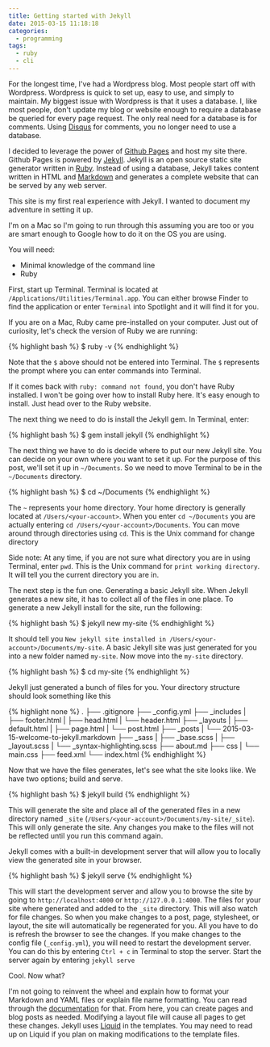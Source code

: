 ```yaml
---
title: Getting started with Jekyll
date: 2015-03-15 11:18:18
categories:
  - programming
tags:
  - ruby
  - cli
---
```


For the longest time, I've had a Wordpress blog. Most people start off with Wordpress. Wordpress is quick to set up, easy to use, and simply to maintain. My biggest issue with Wordpress is that it uses a database. I, like most people, don't update my blog or website enough to require a database be queried for every page request. The only real need for a database is for comments. Using [Disqus][disqus] for comments, you no longer need to use a database.

I decided to leverage the power of [Github Pages][githubpages] and host my site there. Github Pages is powered by [Jekyll][jekyll]. Jekyll is an open source static site generator written in [Ruby][ruby]. Instead of using a database, Jekyll takes content written in HTML and [Markdown][markdown] and generates a complete website that can be served by any web server.

This site is my first real experience with Jekyll. I wanted to document my adventure in setting it up.

I'm on a Mac so I'm going to run through this assuming you are too or you are smart enough to Google how to do it on the OS you are using.

You will need:

* Minimal knowledge of the command line
* Ruby

First, start up Terminal. Terminal is located at `/Applications/Utilities/Terminal.app`. You can either browse Finder to find the application or enter `Terminal` into Spotlight and it will find it for you.

If you are on a Mac, Ruby came pre-installed on your computer. Just out of curiosity, let's check the version of Ruby we are running:

{% highlight bash %}
$ ruby -v
{% endhighlight %}

Note that the `$` above should not be entered into Terminal. The `$` represents the prompt where you can enter commands into Terminal.

If it comes back with `ruby: command not found`, you don't have Ruby installed. I won't be going over how to install Ruby here. It's easy enough to install. Just head over to the Ruby website.

The next thing we need to do is install the Jekyll gem. In Terminal, enter:

{% highlight bash %}
$ gem install jekyll
{% endhighlight %}

The next thing we have to do is decide where to put our new Jekyll site. You can decide on your own where you want to set it up. For the purpose of this post, we'll set it up in `~/Documents`. So we need to move Terminal to be in the `~/Documents` directory.

{% highlight bash %}
$ cd ~/Documents
{% endhighlight %}

The `~` represents your home directory. Your home directory is generally located at `/Users/<your-account>`. When you enter `cd ~/Documents` you are actually entering `cd /Users/<your-account>/Documents`. You can move around through directories using `cd`. This is the Unix command for change directory

Side note: At any time, if you are not sure what directory you are in using Terminal, enter `pwd`. This is the Unix command for `print working directory`. It will tell you the current directory you are in.

The next step is the fun one. Generating a basic Jekyll site. When Jekyll generates a new site, it has to collect all of the files in one place. To generate a new Jekyll install for the site, run the following:

{% highlight bash %}
$ jekyll new my-site
{% endhighlight %}

It should tell you `New jekyll site installed in /Users/<your-account>/Documents/my-site`. A basic Jekyll site was just generated for you into a new folder named `my-site`. Now move into the `my-site` directory.

{% highlight bash %}
$ cd my-site
{% endhighlight %}

Jekyll just generated a bunch of files for you. Your directory structure should look something like this

{% highlight none %}
.
├── .gitignore
├── _config.yml
├── _includes
|   ├── footer.html
|   ├── head.html
|   └── header.html
├── _layouts
|   ├── default.html
|   ├── page.html
|   └── post.html
├── _posts
|   └── 2015-03-15-welcome-to-jekyll.markdown
├── _sass
|   ├── _base.scss
|   ├── _layout.scss
|   └── _syntax-highlighting.scss
├── about.md
├── css
|   └── main.css
├── feed.xml
└── index.html
{% endhighlight %}

Now that we have the files generates, let's see what the site looks like. We have two options; build and serve.

{% highlight bash %}
$ jekyll build
{% endhighlight %}

This will generate the site and place all of the generated files in a new directory named `_site` (`/Users/<your-account>/Documents/my-site/_site`). This will only generate the site. Any changes you make to the files will not be reflected until you run this command again.

Jekyll comes with a built-in development server that will allow you to locally view the generated site in your browser.

{% highlight bash %}
$ jekyll serve
{% endhighlight %}

This will start the development server and allow you to browse the site by going to `http://localhost:4000` or `http://127.0.0.1:4000`. The files for your site where generated and added to the `_site` directory. This will also watch for file changes. So when you make changes to a post, page, stylesheet, or layout, the site will automatically be regenerated for you. All you have to do is refresh the browser to see the changes. If you make changes to the config file (`_config.yml`), you will need to restart the development server. You can do this by entering `Ctrl + c` in Terminal to stop the server. Start the server again by entering `jekyll serve`

Cool. Now what?

I'm not going to reinvent the wheel and explain how to format your Markdown and YAML files or explain file name formatting. You can read through the [documentation][documentation] for that. From here, you can create pages and blog posts as needed. Modifying a layout file will cause all pages to get these changes. Jekyll uses [Liquid][liquid] in the templates. You may need to read up on Liquid if you plan on making modifications to the template files.

[disqus]:        https://disqus.com/
[githubpages]:   https://pages.github.com/
[jekyll]:        http://jekyllrb.com/
[ruby]:          https://www.ruby-lang.org/
[markdown]:      http://en.wikipedia.org/wiki/Markdown
[documentation]: http://jekyllrb.com/docs/home/
[liquid]:        http://liquidmarkup.org/
